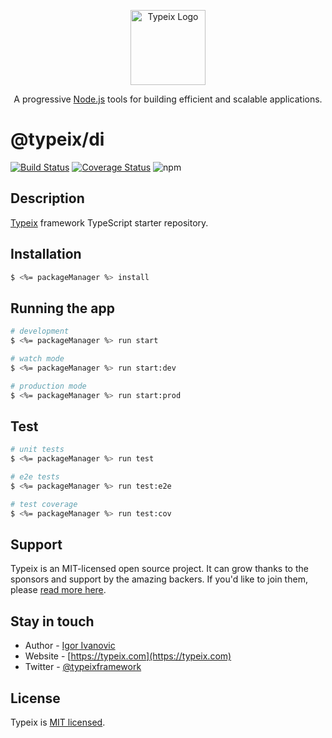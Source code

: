 <p align="center">
  <a href="https://typeix.com" target="blank">
    <img src="https://avatars.githubusercontent.com/u/38910665?s=200&v=4" width="120" alt="Typeix Logo" />
  </a>
</p>
<p align="center">
A progressive <a href="https://nodejs.org" target="_blank">Node.js</a>
tools for building efficient and scalable applications.
</p>

# @typeix/di

[![Build Status][travis-img]][travis-url]
[![Coverage Status][coverage-img]][coverage-url]
![npm][npm-version-img]

## Description

[Typeix](https://github.com/typeix/typeix) framework TypeScript starter repository.

## Installation

```bash
$ <%= packageManager %> install
```

## Running the app

```bash
# development
$ <%= packageManager %> run start

# watch mode
$ <%= packageManager %> run start:dev

# production mode
$ <%= packageManager %> run start:prod
```

## Test

```bash
# unit tests
$ <%= packageManager %> run test

# e2e tests
$ <%= packageManager %> run test:e2e

# test coverage
$ <%= packageManager %> run test:cov
```

## Support

Typeix is an MIT-licensed open source project. It can grow thanks to the sponsors and support by the amazing backers. If you'd like to join them, please [read more here](https://typeix.com/support).

## Stay in touch

* Author - [Igor Ivanovic](https://twitter.com/igorzg1987)
* Website - [https://typeix.com](https://typeix.com)
* Twitter - [@typeixframework](https://twitter.com/typeixframework)

## License

Typeix is [MIT licensed](LICENSE).

[travis-url]: https://travis-ci.com/typeix/typeix
[travis-img]: https://travis-ci.com/typeix/typeix.svg?branch=main
[npm-version-img]: https://img.shields.io/npm/v/@typeix/resty
[coverage-img]: https://coveralls.io/repos/github/typeix/typeix/badge.svg?branch=main
[coverage-url]: https://coveralls.io/github/typeix/typeix?branch=mainaster

